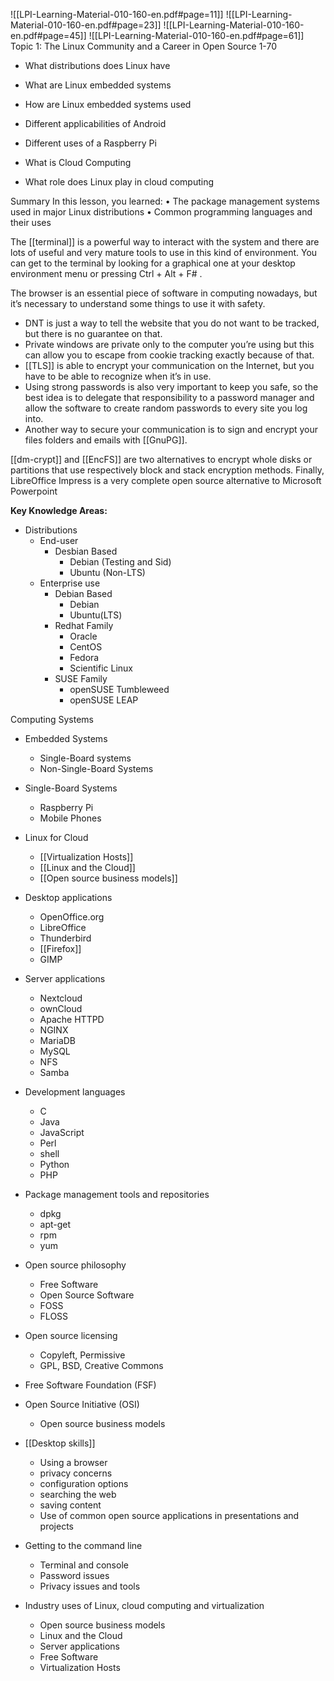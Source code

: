 ![[LPI-Learning-Material-010-160-en.pdf#page=11]]
![[LPI-Learning-Material-010-160-en.pdf#page=23]]
![[LPI-Learning-Material-010-160-en.pdf#page=45]]
![[LPI-Learning-Material-010-160-en.pdf#page=61]]
Topic 1: The Linux Community and a Career in Open Source
1-70


- What distributions does Linux have

- What are Linux embedded systems

- How are Linux embedded systems used

-  Different applicabilities of Android

-  Different uses of a Raspberry Pi

-  What is Cloud Computing

-  What role does Linux play in cloud computing




Summary In this lesson, you learned: • The package management systems used in major Linux distributions  • Common programming languages and their uses

The [[terminal]] is a powerful way to interact with the system and there are lots of useful and very mature tools to use in this kind of environment. 
You can get to the terminal by looking for a graphical one at your desktop environment menu or pressing Ctrl + Alt + F# . 

The browser is an essential piece of software in computing nowadays, but it’s necessary to understand some things to use it with safety. 
- DNT is just a way to tell the website that you do not want to be tracked, but there is no guarantee on that. 
- Private windows are private only to the computer you’re using but this can allow you to escape from cookie tracking exactly because of that. 
- [[TLS]] is able to encrypt your communication on the Internet, but you have to be able to recognize when it’s in use. 
- Using strong passwords is also very important to keep you safe, so the best idea is to delegate that responsibility to a password manager and allow the software to create random passwords to every site you log into. 
- Another way to secure your communication is to sign and encrypt your files folders and emails with [[GnuPG]]. 

[[dm-crypt]] and [[EncFS]] are two alternatives to encrypt whole disks or partitions that use respectively block and stack encryption methods. 
Finally, LibreOffice Impress is a very complete open source alternative to Microsoft Powerpoint

**Key Knowledge Areas:**

- Distributions
	- End-user
		- Desbian Based
			- Debian (Testing and Sid)
			- Ubuntu (Non-LTS)
	- Enterprise use
		- Debian Based
			- Debian
			- Ubuntu(LTS)
		- Redhat Family
			- Oracle
			- CentOS
			- Fedora
			- Scientific Linux
		- SUSE Family
			- openSUSE Tumbleweed
			- openSUSE LEAP

Computing Systems

- Embedded Systems
	- Single-Board systems
	- Non-Single-Board Systems
- Single-Board Systems
	- Raspberry Pi
	- Mobile Phones
- Linux for Cloud
	- [[Virtualization Hosts]]
	- [[Linux and the Cloud]]
	- [[Open source business models]]

- Desktop applications
	- OpenOffice.org
	- LibreOffice
	- Thunderbird
	- [[Firefox]]
	- GIMP
- Server applications
	- Nextcloud
	- ownCloud
	- Apache HTTPD
	- NGINX
	- MariaDB
	- MySQL
	- NFS
	- Samba
- Development languages
	- C
	- Java
	- JavaScript
	- Perl
	- shell
	- Python
	- PHP
- Package management tools and repositories
	- dpkg
	- apt-get
	- rpm
	- yum
- Open source philosophy
	- Free Software
	- Open Source Software
	- FOSS
	- FLOSS
- Open source licensing
	- Copyleft, Permissive
	- GPL, BSD, Creative Commons
- Free Software Foundation (FSF) 
- Open Source Initiative (OSI)
	- Open source business models
- [[Desktop skills]]
	- Using a browser
	- privacy concerns
	- configuration options
	- searching the web
	- saving content
	- Use of common open source applications in presentations and projects
- Getting to the command line
	- Terminal and console
	- Password issues
	- Privacy issues and tools
- Industry uses of Linux, cloud computing and virtualization
	- Open source business models
	- Linux and the Cloud
	- Server applications
	- Free Software
	- Virtualization Hosts
